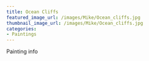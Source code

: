 ```yaml
---
title: Ocean Cliffs
featured_image_url: /images/Mike/Ocean_cliffs.jpg
thumbnail_image_url: /images/Mike/Ocean_cliffs.jpg
categories: 
- Paintings
---
```

Painting info
